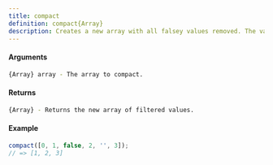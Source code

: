 ```yaml
---
title: compact
definition: compact{Array}
description: Creates a new array with all falsey values removed. The values `false`, `null`, `0`, `""`, `undefined`, and `NaN` are falsey.
---
```


#### Arguments

```bash
{Array} array - The array to compact.
```

#### Returns

```bash
{Array} - Returns the new array of filtered values.
```

#### Example

```ts
compact([0, 1, false, 2, '', 3]);
// => [1, 2, 3]
```
